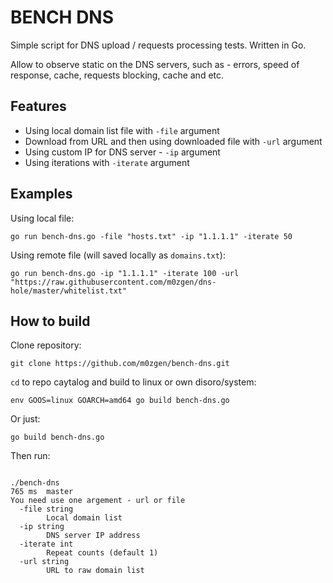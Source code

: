 # BENCH DNS

Simple script for DNS upload / requests processing tests. Written in Go.

Allow to observe static on the DNS servers, such as - errors, speed of response, cache, requests blocking, cache and etc.

## Features

* Using local domain list file with `-file` argument
* Download from URL and then using downloaded file with `-url` argument
* Using custom IP for DNS server - `-ip` argument
* Using iterations with `-iterate` argument

## Examples 

Using local file:
```
go run bench-dns.go -file "hosts.txt" -ip "1.1.1.1" -iterate 50
```

Using remote file (will saved locally as `domains.txt`):
```
go run bench-dns.go -ip "1.1.1.1" -iterate 100 -url "https://raw.githubusercontent.com/m0zgen/dns-hole/master/whitelist.txt"
```
## How to build

Clone repository:

```
git clone https://github.com/m0zgen/bench-dns.git
```

`cd` to repo caytalog and build to linux or own disoro/system:

```
env GOOS=linux GOARCH=amd64 go build bench-dns.go
``` 

Or just:

```
go build bench-dns.go
```

Then run:

```

./bench-dns                                                                                                                                              765 ms  master 
You need use one argement - url or file
  -file string
        Local domain list
  -ip string
        DNS server IP address
  -iterate int
        Repeat counts (default 1)
  -url string
        URL to raw domain list
```